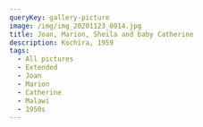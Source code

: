 ```yaml
---
queryKey: gallery-picture
image: /img/img_20201123_0014.jpg
title: Joan, Marion, Sheila and baby Catherine
description: Kochira, 1959
tags:
  - All pictures
  - Extended
  - Joan
  - Marion
  - Catherine
  - Malawi
  - 1950s
---
```

